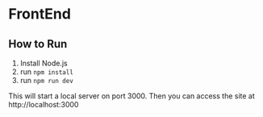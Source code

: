 # FrontEnd

## How to Run

1. Install Node.js
2. run `npm install`
3. run `npm run dev`

This will start a local server on port 3000.
Then you can access the site at http://localhost:3000